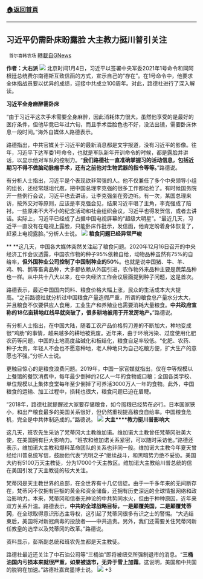 ###  [:house:返回首頁](https://github.com/ourhimalayas/txt)
---

## 习近平仍需卧床盼露脸 大主教力挺川普引关注
` 首尔喜韩农场` [轉載自GNews](https://gnews.org/zh-hans/717171/)

**作者：大右派**
![]()![](https://gnews.org/wp-content/uploads/2021/01/image0-1-13.jpg)
北京时间1月4日，习近平以签署中央军委2021年1号命令和同阿根廷总统费尔南德斯互致信函的方式，宣示自己的“存在”。在1号命令中，他要求全体指战员要以优异的成绩，迎接中共成立100周年。对此，路德社进行了深入解读。

**习近平全身麻醉需卧床**

“由于习近平这次手术需要全身麻醉，因此消耗体力很大。虽然他享受的是最好的医疗条件，但他毕竟已年过六旬，而且手术后脸色也不好，没法出镜，需要卧床休息一段时间。”海外自媒体人路德表示。

路德指出，中共官媒关于习近平的最新消息都是文字报道，没有习近平的影像。往年，习近平下达军委1号命令，也就是军队新年开训命令的时候，都是露脸并讲话，以显示他对军队的控制力。“**我们路德社一直准确掌握习的活动信息，包括近期习不得不做脑动脉瘤手术，还有之前他对生物武器的指令等等。**”路德说。

有分析人士指出，习近平是个表现欲非常强的人。他不仅兼任了多个中央领导小组的组长，还经常越俎代庖，把中国总理李克强的很多工作都给抢了。有时候国务院开一些例行会议，习近平也去讲话，让李克强坐在旁边听。有一次，某国总理来访，按外交对等原则，应该是李克强会见，结果习近平唱了主角，李克强成了陪衬。一些原来不大不小的纪念活动和社会组织会议，习近平也得发贺信，或者去讲话。实际上，习近平已经成了占据中国电视屏幕的“超级大明星”。“最近几天，习近平一直没有在电视上露脸，只能卧床作批示，发信函，他肯定盼着身体恢复了，赶紧上电视露脸。”分析人士说。
![]()![](https://gnews.org/wp-content/uploads/2021/01/image0-33.jpg)
**粮食问题已经异常严峻**

** **这几天，中国各大媒体突然关注起了粮食问题。2020年12月16日召开的中央经济工作会议透露，中国农作物的种子95%依赖自给，动物品种虽然有75%的自给率，**但外国种业公司控制了中国制种业的50%**。也就是说中国猪、牛、羊、鸡、鸭、鹅等畜禽品种，大多都依赖从外国引进，农作物外来品种主要是蔬菜品种也一样。从中共十八大以来，在中央经济工作会议层面提到种子问题，这是首次。

路德表示，最近中国国内饲料、粮食价格大幅上涨，民众的生活成本大大提高。“之前路德社就分析过中国粮食产量造假严重，所谓的粮食总产量水分太大，并且粮食不仅要供应人食用，工业生产和养殖业也需要消耗大量粮食。**中共政府宣称的18亿亩耕地红线早就突破了，很多耕地被用于开发房地产。**”路德说。

有分析人士指出，在中国大陆，随着工农产品价格剪刀差的不断加大，种地变成很“鸡肋“的事情，越来越多的耕地被荒废。近年来，由于环境污染、过度使用化肥农药等问题，中国的土地高度盐碱化和板结化，粮食自足率较低。“化肥、农药、种子太贵，年轻人不会也不愿意种地，老人种地只为自己吃粮方便，扩大生产的意愿也不强。”分析人士说。

更触目惊心的是粮食浪费问题。2019年，中国一家官媒就指出，仅在中等规模以上餐馆的餐饮消费中，每年最少倒掉约2亿人一年的食物或口粮；全国各类学校、单位规模以上集体食堂每年至少倒掉了可养活3000万人一年的食物。此外，中国粮食的运输、加工过程中，损耗也很大，粮食问题已迫在眉睫。

“2018年，路德社就提醒过大家要存储粮食，如今囤粮已经势在必行。日本国家狭小，和出产粮食最多的美国关系很好，但仍然重视提高粮食自给率。中国粮食危机，完全是中共体制造成的。”路德说。
![]()![](https://gnews.org/wp-content/uploads/2021/01/IMG_1414.jpg)
**大主****教力挺川普影响大**

这几天，班农先生采访了梵蒂冈大主教维加诺。维加诺大主教曾任梵蒂冈驻美大使，在美国拥有巨大影响力。“班农和维加诺关系紧密，可以随时采访他。”路德还表示，维加诺大主教和爆料革命团队的关系也非同一般。维加诺大主教今年夏天曾经给川普总统写信，鼓励他代表“光明之子”继续战斗，和黑暗势力绝不妥协。美国大约有5100万天主教徒，分为17000个天主教区。维加诺大主教给川普总统的信在美国引发了天主教徒的较大关注。

梵蒂冈是天主教世界的总部，在全世界有十几亿信徒。由于一千多年来的无间断存在，梵蒂冈不仅拥有巨额的黄金和资金储备，还拥有历史深远的全球情报网络和政治影响力。本来，梵蒂冈和信奉无神论的中共势同水火，但由于种种原因，近年来双方关系升温。路德表示，**中共的全球战略目标，一是颠覆美国，二是颠覆梵蒂冈**，在全球取得意识形态主导权，这引起了梵蒂冈很多有识之士的警惕。“大选结束后，美国将对新冠病毒的投放者——中共追责。另外，我们还需要关住梵蒂冈新任教皇的选举以及梵蒂冈的改革。”路德说。

资料显示，彭斯副总统和班农先生都是天主教徒。

路德社最近还关注了中石油公司等“三桶油”即将被纽交所强制退市的消息。“**三桶油国内亏损本来就很严重，如果被退市，无异于雪上加霜**。这说明，美国和中共国的脱钩在加速。”路德社嘉宾墨博士说。
![]()![](https://gnews.org/wp-content/uploads/2021/01/IMG_1411.jpg)
+3
